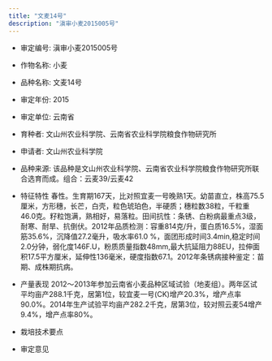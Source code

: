 ```yaml
---
title: "文麦14号"
description: "滇审小麦2015005号"
---
```

* 审定编号:  滇审小麦2015005号

*  作物名称:  小麦

*  品种名称:  文麦14号

*  审定年份:  2015

*  审定单位:  云南省

* 育种者:  文山州农业科学院、云南省农业科学院粮食作物研究所

*  申请者:  文山州农业科学院

*  品种来源:  该品种是文山州农业科学院、云南省农业科学院粮食作物研究所联合选育而成。组合：云麦39/云麦42

*  特征特性
春性。生育期167天，比对照宜麦一号晚熟1天。幼苗直立，株高75.5厘米，方形穗，长芒，白壳，粒色琥珀色，半硬质；穗粒数38粒，千粒重46.0克。籽粒饱满，熟相好，易落粒。田间抗性：条锈、白粉病最重点3级，耐寒、耐旱、抗倒伏。2012年品质检测：容重814克/升，蛋白质16.5%，湿面筋35.6%，沉降值27.2毫升，吸水率61.0 %，面团形成时间3.4min,稳定时间2.0分钟，弱化度146F.U，粉质质量指数48mm,最大抗延阻力88EU，拉伸面积17.5平方厘米，延伸性136毫米，硬度指数67.1。2012年条锈病接种鉴定：苗期、成株期抗病。

*  产量表现
2012～2013年参加云南省小麦品种区域试验（地麦组）。两年区试平均亩产288.1千克，居第1位，较宜麦一号(CK)增产20.3%，增产点率90.0%。2014年生产试验平均亩产282.2千克，居第3位，较对照云麦54增产9.4%，增产点率80%。

*  栽培技术要点


*  审定意见

